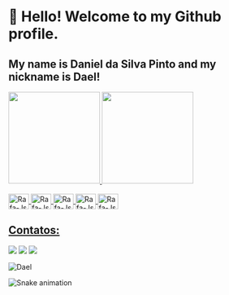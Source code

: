 # 👋 Hello! Welcome to my Github profile.
## My name is Daniel da Silva Pinto and my nickname is Dael!

<div>
<a href="https://github.com/Daelsp">
<img loading="lazy" height="180em" src="https://github-readme-stats.vercel.app/api/top-langs/?username=Daelsp&layout=compact&langs_count=7&theme=dark"/>
<img loading="lazy" height="180em" src="https://github-readme-stats.vercel.app/api?username=Daelsp&show_icons=true&theme=dark&include_all_commits=true&count_private=true"/>
</div>

<div style="display: inline_block"><br>
<img align="center" alt="Rafa-Js" height="30" width="40" src="https://cdn.jsdelivr.net/gh/devicons/devicon/icons/csharp/csharp-original.svg" />
<img align="center" alt="Rafa-Js" height="30" width="40"  src="https://cdn.jsdelivr.net/gh/devicons/devicon/icons/javascript/javascript-original.svg" />
<img align="center" alt="Rafa-Js" height="30" width="40" src="https://cdn.jsdelivr.net/gh/devicons/devicon/icons/python/python-original.svg" />
<img align="center" alt="Rafa-Js" height="30" width="40"  src="https://cdn.jsdelivr.net/gh/devicons/devicon/icons/unity/unity-original.svg" />
<img align="center" alt="Rafa-Js" height="30" width="40" src="https://cdn.jsdelivr.net/gh/devicons/devicon/icons/unrealengine/unrealengine-original.svg" />

## Contatos:
<div>
<a href="https://www.instagram.com/daniel_s_p/" target="_blank"><img loading="lazy" src="https://img.shields.io/badge/-Instagram-%23E4405F?style=for-the-badge&logo=instagram&logoColor=white" target="_blank"></a>
<a href = "mailto:dsilvapinto949@gmail.com"><img loading="lazy" src="https://img.shields.io/badge/Gmail-D14836?style=for-the-badge&logo=gmail&logoColor=white" target="_blank"></a>
<a href="https://www.linkedin.com/in/daniel-da-silva-pinto-31b344255/" target="_blank"><img loading="lazy" src="https://img.shields.io/badge/-LinkedIn-%230077B5?style=for-the-badge&logo=linkedin&logoColor=white" target="_blank"></a>   
</div>
      
![Dael](https://github.com/Daelsp/Daelsp/assets/137012968/2c222b18-9079-42a7-b166-ff072bdf0dff)

![Snake animation](https://github.com/seu-usuário-aqui/seu-usuário-aqui/blob/output/github-contribution-grid-snake.svg)                         
</div>         
            
          
          
          
          
